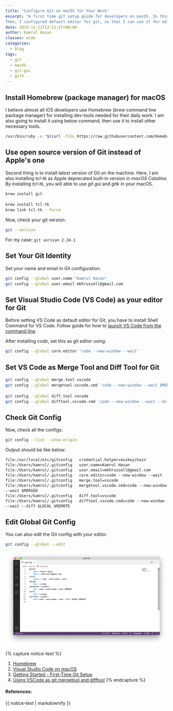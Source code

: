 ```yaml
---
title: "Configure Git on macOS for Your Work"
excerpt: "A first time git setup guide for developers on macOS. In this guide I demonstrated how you can install Homebrew and then use that to install other tools.
Then, I configured default editor for git, so that I can use it for editing commit message and git config. I also showed, how to set VS Code as a diff tool and merge tool for Git."
date: 2019-12-21T13:21:17+00:00
author: Kamrul Hasan
classes: wide
categories:
  - blog
tags:
  - git
  - macOS
  - git-gui
  - gitk
---
```

## Install Homebrew (package manager) for macOS
I believe almost all iOS developers use Homebrew (*brew* command line package manager) for installing dev-tools needed for their daily work. I am also going to install it using below command, then use it to install other necessary tools.

```zsh
/usr/bin/ruby -e "$(curl -fsSL https://raw.githubusercontent.com/Homebrew/install/master/install)"
```
## Use open source version of Git instead of Apple's one
Second thing is to install latest version of Git on the machine. Here, I am also installing *tcl-tk* as Apple deprecated built-in version in *macOS Catalina*. By installing *tcl-tk*, you will able to use *git gui* and *gitk* in your macOS.
```zsh
brew install git

brew install tcl-tk
brew link tcl-tk --force
```

Now, check your git version: 
```zsh
git --version
```
For my case:
```git version 2.24.1```

## Set Your Git Identity
Set your name and email in Git configuration.
```zsh
git config --global user.name "Kamrul Hasan"
git config --global user.email mkhrussell@gmail.com
```

## Set Visual Studio Code (VS Code) as your editor for Git
Before setting VS Code as default editor for Git, you have to install Shell Command for VS Code. Follow guide for how to [launch VS Code from the command line](https://code.visualstudio.com/docs/setup/mac#_launching-from-the-command-line).

After installing *code*, set this as git editor using:
```zsh
git config --global core.editor 'code --new-window --wait'
```

## Set VS Code as Merge Tool and Diff Tool for Git

```zsh
git config --global merge.tool vscode
git config --global mergetool.vscode.cmd 'code --new-window --wait $MERGED'

git config --global diff.tool vscode
git config --global difftool.vscode.cmd 'code --new-window --wait --diff $LOCAL $REMOTE'
```

## Check Git Config
Now, check all the configs:

```zsh
git config --list --show-origin
```

Output should be like below:
```
file:/usr/local/etc/gitconfig   credential.helper=osxkeychain
file:/Users/kamrul/.gitconfig   user.name=Kamrul Hasan
file:/Users/kamrul/.gitconfig   user.email=mkhrussell@gmail.com
file:/Users/kamrul/.gitconfig   core.editor=code --new-window --wait
file:/Users/kamrul/.gitconfig   merge.tool=vscode
file:/Users/kamrul/.gitconfig   mergetool.vscode.cmd=code --new-window --wait $MERGED
file:/Users/kamrul/.gitconfig   diff.tool=vscode
file:/Users/kamrul/.gitconfig   difftool.vscode.cmd=code --new-window --wait --diff $LOCAL $REMOTE
```

## Edit Global Git Config
You can also edit the Git config with your editor.

```zsh
git config --global --edit
```
![git-config-edit.png](/assets/images/configure-git-on-macos/git-config-edit.png)

{% capture notice-text %}
1. [Homebrew](https://brew.sh/])
2. [Visual Studio Code on macOS](https://code.visualstudio.com/docs/setup/mac)
3. [Getting Started - First-Time Git Setup](https://git-scm.com/book/en/v2/Getting-Started-First-Time-Git-Setup)
4. [Using VSCode as git mergetool and difftool](https://medium.com/faun/using-vscode-as-git-mergetool-and-difftool-2e241123abe7)
{% endcapture %}
<div class="notice--info">
  <h4>References:</h4>
  {{ notice-text | markdownify }}
</div>